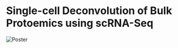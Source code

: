 # Single-cell Deconvolution of Bulk Protoemics using scRNA-Seq


![Poster](https://imgur.com/a/ZuNNJx9)
